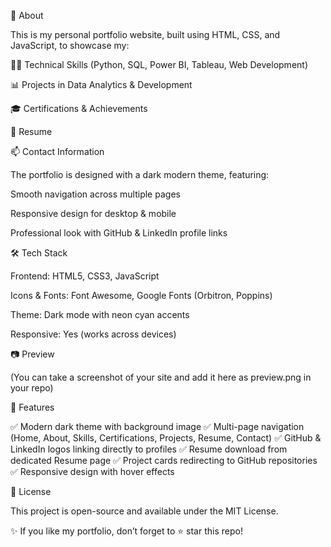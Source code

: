 📖 About

This is my personal portfolio website, built using HTML, CSS, and JavaScript, to showcase my:

👩‍💻 Technical Skills (Python, SQL, Power BI, Tableau, Web Development)

📊 Projects in Data Analytics & Development

🎓 Certifications & Achievements

📄 Resume

📫 Contact Information

The portfolio is designed with a dark modern theme, featuring:

Smooth navigation across multiple pages

Responsive design for desktop & mobile

Professional look with GitHub & LinkedIn profile links

🛠️ Tech Stack

Frontend: HTML5, CSS3, JavaScript

Icons & Fonts: Font Awesome, Google Fonts (Orbitron, Poppins)

Theme: Dark mode with neon cyan accents

Responsive: Yes (works across devices)

📷 Preview


(You can take a screenshot of your site and add it here as preview.png in your repo)

📌 Features

✅ Modern dark theme with background image
✅ Multi-page navigation (Home, About, Skills, Certifications, Projects, Resume, Contact)
✅ GitHub & LinkedIn logos linking directly to profiles
✅ Resume download from dedicated Resume page
✅ Project cards redirecting to GitHub repositories
✅ Responsive design with hover effects

📝 License

This project is open-source and available under the MIT License.



✨ If you like my portfolio, don’t forget to ⭐ star this repo!
